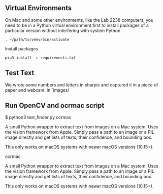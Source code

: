 ## Virtual Environments

On Mac and some other environments, like the Lab 2238 computers, you need to be in 
a Python virtual environment first to install packages of a particular version
without interfering with system Python.

```
. ~/path/to/venv/bin/activate
```

Install packages

```
pip3 install -r requirements.txt
```

## Test Text

We wrote some numbers and letters in sharpie and captured it in a piece of paper and webcam.
in `images/

## Run OpenCV and ocrmac script

$ python3 text_finder.py
ocrmac

A small Python wrapper to extract text from images on a Mac system. Uses the vision
framework from Apple. Simply pass a path to an image or a PIL image directly and get lists
of texts, their confidence, and bounding box.

This only works on macOS systems with newer macOS versions (10.15+).

ocrmac

A small Python wrapper to extract text from images on a Mac system. Uses the vision
framework from Apple. Simply pass a path to an image or a PIL image directly and get lists
of texts, their confidence, and bounding box.

This only works on macOS systems with newer macOS versions (10.15+).


